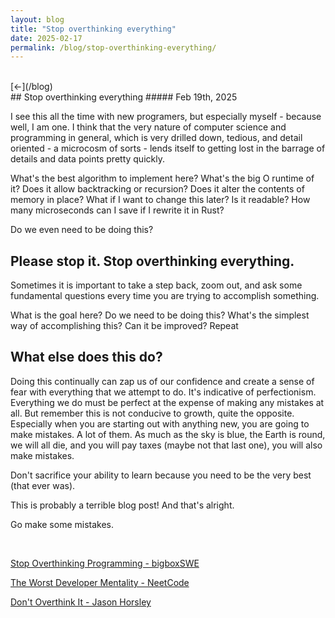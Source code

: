 ```yaml
---
layout: blog
title: "Stop overthinking everything"
date: 2025-02-17
permalink: /blog/stop-overthinking-everything/
---
```

<br/>
[←](/blog)
<br/>
## Stop overthinking everything
##### Feb 19th, 2025

I see this all the time with new programers, but especially myself - because well, I am one. I think that the very nature of computer science and programming in general, which is very drilled down, tedious, and detail oriented - a microcosm of sorts - lends itself to getting lost in the barrage of details and data points pretty quickly.

What's the best algorithm to implement here? What's the big O runtime of it? Does it allow backtracking or recursion? Does it alter the contents of memory in place? What if I want to change this later? Is it readable? How many microseconds can I save if I rewrite it in Rust?

Do we even need to be doing this?

## Please stop it. Stop overthinking everything.

Sometimes it is important to take a step back, zoom out, and ask some fundamental questions every time you are trying to accomplish something.

What is the goal here?
Do we need to be doing this?
What's the simplest way of accomplishing this?
Can it be improved?
Repeat

## What else does this do?

Doing this continually can zap us of our confidence and create a sense of fear with everything that we attempt to do. It's indicative of perfectionism. Everything we do must be perfect at the expense of making any mistakes at all. But remember this is not conducive to growth, quite the opposite. Especially when you are starting out with anything new, you are going to make mistakes. A lot of them. As much as the sky is blue, the Earth is round, we will all die, and you will pay taxes (maybe not that last one), you will also make mistakes.

Don't sacrifice your ability to learn because you need to be the very best (that ever was).

This is probably a terrible blog post! And that's alright.

Go make some mistakes.

<br/>

[Stop Overthinking Programming - bigboxSWE](https://www.youtube.com/watch?v=qyc2lgnOWJo)

[The Worst Developer Mentality - NeetCode](https://www.youtube.com/watch?v=7XFhbWSy4zQ)

[Don't Overthink It - Jason Horsley](https://www.youtube.com/watch?v=Icq1HLw8mSQ)
